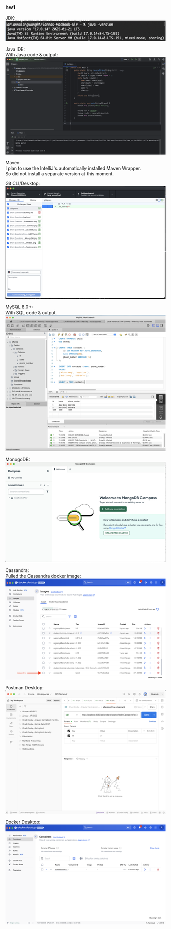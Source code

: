 ### hw1
JDK:
![Alt Text](images/JDK17.png)

Java IDE: </br>
With Java code & output:
![Alt Text](images/JavaIDE.png)

Maven: </br>
I plan to use the IntelliJ's automatically installed Maven Wrapper. </br>
So did not install a separate version at this moment.

Git CLI/Desktop:
![Alt Text](images/Git_Desktop.png)

MySQL 8.0+:  </br>
With SQL code & output.
![Alt Text](images/MySQL.png)

MonogoDB:
![Alt Text](images/MongoDB.png)

Cassandra: </br>
Pulled the Cassandra docker image:
![Alt Text](images/Cassandra.png)

Postman Desktop:
![Alt Text](images/Postman.png)

Docker Desktop:
![Alt Text](images/Docker.png)

